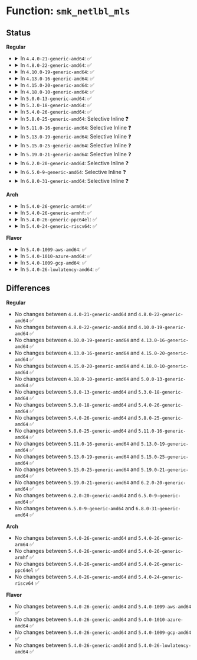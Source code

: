 # Function: <code>smk_netlbl_mls</code>

## Status
<b>Regular</b>
<ul>
<li>
<details>
<summary>In <code>4.4.0-21-generic-amd64</code>: ✅</summary>

```c
int smk_netlbl_mls(int level, char * catset, struct netlbl_lsm_secattr * sap, int len)
```

```json
{
  "name": "smk_netlbl_mls",
  "collision_type": "Unique Global",
  "inline_type": "No",
  "funcs": [
    {
      "addr": 18446744071582395104,
      "name": "smk_netlbl_mls",
      "external": true,
      "loc": "security/smack/smack_access.c:494",
      "file": "security/smack/smack_access.c",
      "inline": "seen, unknown",
      "caller_inline": [],
      "caller_func": [
        "security/smack/smack_access.c:smk_import_entry",
        "security/smack/smack_access.c:smk_import_entry",
        "security/smack/smackfs.c:smk_preset_netlabel"
      ]
    }
  ],
  "symbols": [
    {
      "addr": 18446744071582395104,
      "name": "smk_netlbl_mls",
      "section": ".text",
      "bind": "STB_GLOBAL",
      "size": 201
    }
  ]
}
```
</details>
</li>
<li>
<details>
<summary>In <code>4.8.0-22-generic-amd64</code>: ✅</summary>

```c
int smk_netlbl_mls(int level, char * catset, struct netlbl_lsm_secattr * sap, int len)
```

```json
{
  "name": "smk_netlbl_mls",
  "collision_type": "Unique Global",
  "inline_type": "No",
  "funcs": [
    {
      "addr": 18446744071582616736,
      "name": "smk_netlbl_mls",
      "external": true,
      "loc": "security/smack/smack_access.c:494",
      "file": "security/smack/smack_access.c",
      "inline": "seen, unknown",
      "caller_inline": [],
      "caller_func": [
        "security/smack/smack_access.c:smk_import_entry",
        "security/smack/smack_access.c:smk_import_entry",
        "security/smack/smackfs.c:smk_preset_netlabel"
      ]
    }
  ],
  "symbols": [
    {
      "addr": 18446744071582616736,
      "name": "smk_netlbl_mls",
      "section": ".text",
      "bind": "STB_GLOBAL",
      "size": 202
    }
  ]
}
```
</details>
</li>
<li>
<details>
<summary>In <code>4.10.0-19-generic-amd64</code>: ✅</summary>

```c
int smk_netlbl_mls(int level, char * catset, struct netlbl_lsm_secattr * sap, int len)
```

```json
{
  "name": "smk_netlbl_mls",
  "collision_type": "Unique Global",
  "inline_type": "No",
  "funcs": [
    {
      "addr": 18446744071582709888,
      "name": "smk_netlbl_mls",
      "external": true,
      "loc": "security/smack/smack_access.c:489",
      "file": "security/smack/smack_access.c",
      "inline": "seen, unknown",
      "caller_inline": [],
      "caller_func": [
        "security/smack/smack_access.c:smk_import_entry",
        "security/smack/smack_access.c:smk_import_entry",
        "security/smack/smackfs.c:smk_preset_netlabel"
      ]
    }
  ],
  "symbols": [
    {
      "addr": 18446744071582709888,
      "name": "smk_netlbl_mls",
      "section": ".text",
      "bind": "STB_GLOBAL",
      "size": 202
    }
  ]
}
```
</details>
</li>
<li>
<details>
<summary>In <code>4.13.0-16-generic-amd64</code>: ✅</summary>

```c
int smk_netlbl_mls(int level, char * catset, struct netlbl_lsm_secattr * sap, int len)
```

```json
{
  "name": "smk_netlbl_mls",
  "collision_type": "Unique Global",
  "inline_type": "No",
  "funcs": [
    {
      "addr": 18446744071582803008,
      "name": "smk_netlbl_mls",
      "external": true,
      "loc": "security/smack/smack_access.c:489",
      "file": "security/smack/smack_access.c",
      "inline": "seen, unknown",
      "caller_inline": [],
      "caller_func": [
        "security/smack/smack_access.c:smk_import_entry",
        "security/smack/smack_access.c:smk_import_entry",
        "security/smack/smackfs.c:smk_preset_netlabel"
      ]
    }
  ],
  "symbols": [
    {
      "addr": 18446744071582803008,
      "name": "smk_netlbl_mls",
      "section": ".text",
      "bind": "STB_GLOBAL",
      "size": 191
    }
  ]
}
```
</details>
</li>
<li>
<details>
<summary>In <code>4.15.0-20-generic-amd64</code>: ✅</summary>

```c
int smk_netlbl_mls(int level, char * catset, struct netlbl_lsm_secattr * sap, int len)
```

```json
{
  "name": "smk_netlbl_mls",
  "collision_type": "Unique Global",
  "inline_type": "No",
  "funcs": [
    {
      "addr": 18446744071582959408,
      "name": "smk_netlbl_mls",
      "external": true,
      "loc": "security/smack/smack_access.c:489",
      "file": "security/smack/smack_access.c",
      "inline": "seen, unknown",
      "caller_inline": [],
      "caller_func": [
        "security/smack/smack_access.c:smk_import_entry",
        "security/smack/smack_access.c:smk_import_entry",
        "security/smack/smackfs.c:smk_preset_netlabel"
      ]
    }
  ],
  "symbols": [
    {
      "addr": 18446744071582959408,
      "name": "smk_netlbl_mls",
      "section": ".text",
      "bind": "STB_GLOBAL",
      "size": 191
    }
  ]
}
```
</details>
</li>
<li>
<details>
<summary>In <code>4.18.0-10-generic-amd64</code>: ✅</summary>

```c
int smk_netlbl_mls(int level, char * catset, struct netlbl_lsm_secattr * sap, int len)
```

```json
{
  "name": "smk_netlbl_mls",
  "collision_type": "Unique Global",
  "inline_type": "No",
  "funcs": [
    {
      "addr": 18446744071583159648,
      "name": "smk_netlbl_mls",
      "external": true,
      "loc": "security/smack/smack_access.c:489",
      "file": "security/smack/smack_access.c",
      "inline": "seen, unknown",
      "caller_inline": [],
      "caller_func": [
        "security/smack/smack_access.c:smk_import_entry",
        "security/smack/smack_access.c:smk_import_entry",
        "security/smack/smackfs.c:smk_preset_netlabel"
      ]
    }
  ],
  "symbols": [
    {
      "addr": 18446744071583159648,
      "name": "smk_netlbl_mls",
      "section": ".text",
      "bind": "STB_GLOBAL",
      "size": 184
    }
  ]
}
```
</details>
</li>
<li>
<details>
<summary>In <code>5.0.0-13-generic-amd64</code>: ✅</summary>

```c
int smk_netlbl_mls(int level, char * catset, struct netlbl_lsm_secattr * sap, int len)
```

```json
{
  "name": "smk_netlbl_mls",
  "collision_type": "Unique Global",
  "inline_type": "No",
  "funcs": [
    {
      "addr": 18446744071583275856,
      "name": "smk_netlbl_mls",
      "external": true,
      "loc": "security/smack/smack_access.c:489",
      "file": "security/smack/smack_access.c",
      "inline": "seen, unknown",
      "caller_inline": [],
      "caller_func": [
        "security/smack/smack_access.c:smk_import_entry",
        "security/smack/smack_access.c:smk_import_entry",
        "security/smack/smackfs.c:smk_preset_netlabel"
      ]
    }
  ],
  "symbols": [
    {
      "addr": 18446744071583275856,
      "name": "smk_netlbl_mls",
      "section": ".text",
      "bind": "STB_GLOBAL",
      "size": 184
    }
  ]
}
```
</details>
</li>
<li>
<details>
<summary>In <code>5.3.0-18-generic-amd64</code>: ✅</summary>

```c
int smk_netlbl_mls(int level, char * catset, struct netlbl_lsm_secattr * sap, int len)
```

```json
{
  "name": "smk_netlbl_mls",
  "collision_type": "Unique Global",
  "inline_type": "No",
  "funcs": [
    {
      "addr": 18446744071583463168,
      "name": "smk_netlbl_mls",
      "external": true,
      "loc": "security/smack/smack_access.c:485",
      "file": "security/smack/smack_access.c",
      "inline": "seen, unknown",
      "caller_inline": [],
      "caller_func": [
        "security/smack/smack_access.c:smk_import_entry",
        "security/smack/smack_access.c:smk_import_entry",
        "security/smack/smackfs.c:smk_preset_netlabel"
      ]
    }
  ],
  "symbols": [
    {
      "addr": 18446744071583463168,
      "name": "smk_netlbl_mls",
      "section": ".text",
      "bind": "STB_GLOBAL",
      "size": 189
    }
  ]
}
```
</details>
</li>
<li>
<details>
<summary>In <code>5.4.0-26-generic-amd64</code>: ✅</summary>

```c
int smk_netlbl_mls(int level, char * catset, struct netlbl_lsm_secattr * sap, int len)
```

```json
{
  "name": "smk_netlbl_mls",
  "collision_type": "Unique Global",
  "inline_type": "No",
  "funcs": [
    {
      "addr": 18446744071583569120,
      "name": "smk_netlbl_mls",
      "external": true,
      "loc": "security/smack/smack_access.c:485",
      "file": "security/smack/smack_access.c",
      "inline": "seen, unknown",
      "caller_inline": [],
      "caller_func": [
        "security/smack/smack_access.c:smk_import_entry",
        "security/smack/smack_access.c:smk_import_entry",
        "security/smack/smackfs.c:smk_preset_netlabel"
      ]
    }
  ],
  "symbols": [
    {
      "addr": 18446744071583569120,
      "name": "smk_netlbl_mls",
      "section": ".text",
      "bind": "STB_GLOBAL",
      "size": 189
    }
  ]
}
```
</details>
</li>
<li>
<details>
<summary>In <code>5.8.0-25-generic-amd64</code>: Selective Inline ❓</summary>

```c
int smk_netlbl_mls(int level, char * catset, struct netlbl_lsm_secattr * sap, int len)
```

```json
{
  "name": "smk_netlbl_mls",
  "collision_type": "Unique Global",
  "inline_type": "Selective",
  "funcs": [
    {
      "addr": 18446744071583921632,
      "name": "smk_netlbl_mls",
      "external": true,
      "loc": "security/smack/smack_access.c:485",
      "file": "security/smack/smack_access.c",
      "inline": "not declared, inlined",
      "caller_inline": [
        "security/smack/smack_access.c:smk_import_entry"
      ],
      "caller_func": [
        "security/smack/smack_access.c:smk_import_entry",
        "security/smack/smackfs.c:smk_preset_netlabel"
      ]
    }
  ],
  "symbols": [
    {
      "addr": 18446744071583921232,
      "name": "smk_netlbl_mls",
      "section": ".text",
      "bind": "STB_GLOBAL",
      "size": 188
    }
  ]
}
```
</details>
</li>
<li>
<details>
<summary>In <code>5.11.0-16-generic-amd64</code>: Selective Inline ❓</summary>

```c
int smk_netlbl_mls(int level, char * catset, struct netlbl_lsm_secattr * sap, int len)
```

```json
{
  "name": "smk_netlbl_mls",
  "collision_type": "Unique Global",
  "inline_type": "Selective",
  "funcs": [
    {
      "addr": 18446744071584041582,
      "name": "smk_netlbl_mls",
      "external": true,
      "loc": "security/smack/smack_access.c:485",
      "file": "security/smack/smack_access.c",
      "inline": "not declared, inlined",
      "caller_inline": [
        "security/smack/smack_access.c:smack_populate_secattr"
      ],
      "caller_func": [
        "security/smack/smack_access.c:smack_populate_secattr"
      ]
    }
  ],
  "symbols": [
    {
      "addr": 18446744071584041216,
      "name": "smk_netlbl_mls",
      "section": ".text",
      "bind": "STB_GLOBAL",
      "size": 188
    }
  ]
}
```
</details>
</li>
<li>
<details>
<summary>In <code>5.13.0-19-generic-amd64</code>: Selective Inline ❓</summary>

```c
int smk_netlbl_mls(int level, char * catset, struct netlbl_lsm_secattr * sap, int len)
```

```json
{
  "name": "smk_netlbl_mls",
  "collision_type": "Unique Global",
  "inline_type": "Selective",
  "funcs": [
    {
      "addr": 18446744071584070112,
      "name": "smk_netlbl_mls",
      "external": true,
      "loc": "security/smack/smack_access.c:485",
      "file": "security/smack/smack_access.c",
      "inline": "not declared, inlined",
      "caller_inline": [
        "security/smack/smack_access.c:smack_populate_secattr"
      ],
      "caller_func": [
        "security/smack/smack_access.c:smack_populate_secattr"
      ]
    }
  ],
  "symbols": [
    {
      "addr": 18446744071584069744,
      "name": "smk_netlbl_mls",
      "section": ".text",
      "bind": "STB_GLOBAL",
      "size": 188
    }
  ]
}
```
</details>
</li>
<li>
<details>
<summary>In <code>5.15.0-25-generic-amd64</code>: Selective Inline ❓</summary>

```c
int smk_netlbl_mls(int level, char * catset, struct netlbl_lsm_secattr * sap, int len)
```

```json
{
  "name": "smk_netlbl_mls",
  "collision_type": "Unique Global",
  "inline_type": "Selective",
  "funcs": [
    {
      "addr": 18446744071584441936,
      "name": "smk_netlbl_mls",
      "external": true,
      "loc": "security/smack/smack_access.c:487",
      "file": "security/smack/smack_access.c",
      "inline": "not declared, inlined",
      "caller_inline": [
        "security/smack/smack_access.c:smack_populate_secattr"
      ],
      "caller_func": [
        "security/smack/smack_access.c:smack_populate_secattr"
      ]
    }
  ],
  "symbols": [
    {
      "addr": 18446744071584441568,
      "name": "smk_netlbl_mls",
      "section": ".text",
      "bind": "STB_GLOBAL",
      "size": 188
    }
  ]
}
```
</details>
</li>
<li>
<details>
<summary>In <code>5.19.0-21-generic-amd64</code>: Selective Inline ❓</summary>

```c
int smk_netlbl_mls(int level, char * catset, struct netlbl_lsm_secattr * sap, int len)
```

```json
{
  "name": "smk_netlbl_mls",
  "collision_type": "Unique Global",
  "inline_type": "Selective",
  "funcs": [
    {
      "addr": 18446744071585073708,
      "name": "smk_netlbl_mls",
      "external": true,
      "loc": "security/smack/smack_access.c:487",
      "file": "security/smack/smack_access.c",
      "inline": "not declared, inlined",
      "caller_inline": [
        "security/smack/smack_access.c:smack_populate_secattr"
      ],
      "caller_func": [
        "security/smack/smack_access.c:smack_populate_secattr"
      ]
    }
  ],
  "symbols": [
    {
      "addr": 18446744071585073328,
      "name": "smk_netlbl_mls",
      "section": ".text",
      "bind": "STB_GLOBAL",
      "size": 200
    }
  ]
}
```
</details>
</li>
<li>
<details>
<summary>In <code>6.2.0-20-generic-amd64</code>: Selective Inline ❓</summary>

```c
int smk_netlbl_mls(int level, char * catset, struct netlbl_lsm_secattr * sap, int len)
```

```json
{
  "name": "smk_netlbl_mls",
  "collision_type": "Unique Global",
  "inline_type": "Selective",
  "funcs": [
    {
      "addr": 18446744071585795676,
      "name": "smk_netlbl_mls",
      "external": true,
      "loc": "security/smack/smack_access.c:484",
      "file": "security/smack/smack_access.c",
      "inline": "not declared, inlined",
      "caller_inline": [
        "security/smack/smack_access.c:smack_populate_secattr"
      ],
      "caller_func": [
        "security/smack/smack_access.c:smack_populate_secattr"
      ]
    }
  ],
  "symbols": [
    {
      "addr": 18446744071585795280,
      "name": "smk_netlbl_mls",
      "section": ".text",
      "bind": "STB_GLOBAL",
      "size": 200
    }
  ]
}
```
</details>
</li>
<li>
<details>
<summary>In <code>6.5.0-9-generic-amd64</code>: Selective Inline ❓</summary>

```c
int smk_netlbl_mls(int level, char * catset, struct netlbl_lsm_secattr * sap, int len)
```

```json
{
  "name": "smk_netlbl_mls",
  "collision_type": "Unique Global",
  "inline_type": "Selective",
  "funcs": [
    {
      "addr": 18446744071586027420,
      "name": "smk_netlbl_mls",
      "external": true,
      "loc": "security/smack/smack_access.c:484",
      "file": "security/smack/smack_access.c",
      "inline": "not declared, inlined",
      "caller_inline": [
        "security/smack/smack_access.c:smack_populate_secattr"
      ],
      "caller_func": [
        "security/smack/smack_access.c:smack_populate_secattr"
      ]
    }
  ],
  "symbols": [
    {
      "addr": 18446744071586027024,
      "name": "smk_netlbl_mls",
      "section": ".text",
      "bind": "STB_GLOBAL",
      "size": 203
    }
  ]
}
```
</details>
</li>
<li>
<details>
<summary>In <code>6.8.0-31-generic-amd64</code>: Selective Inline ❓</summary>

```c
int smk_netlbl_mls(int level, char * catset, struct netlbl_lsm_secattr * sap, int len)
```

```json
{
  "name": "smk_netlbl_mls",
  "collision_type": "Unique Global",
  "inline_type": "Selective",
  "funcs": [
    {
      "addr": 18446744071586275863,
      "name": "smk_netlbl_mls",
      "external": true,
      "loc": "security/smack/smack_access.c:484",
      "file": "security/smack/smack_access.c",
      "inline": "not declared, inlined",
      "caller_inline": [
        "security/smack/smack_access.c:smack_populate_secattr"
      ],
      "caller_func": [
        "security/smack/smack_access.c:smack_populate_secattr"
      ]
    }
  ],
  "symbols": [
    {
      "addr": 18446744071586275440,
      "name": "smk_netlbl_mls",
      "section": ".text",
      "bind": "STB_GLOBAL",
      "size": 203
    }
  ]
}
```
</details>
</li>
</ul>
<b>Arch</b>
<ul>
<li>
<details>
<summary>In <code>5.4.0-26-generic-arm64</code>: ✅</summary>

```c
int smk_netlbl_mls(int level, char * catset, struct netlbl_lsm_secattr * sap, int len)
```

```json
{
  "name": "smk_netlbl_mls",
  "collision_type": "Unique Global",
  "inline_type": "No",
  "funcs": [
    {
      "addr": 18446603336495345216,
      "name": "smk_netlbl_mls",
      "external": true,
      "loc": "security/smack/smack_access.c:485",
      "file": "security/smack/smack_access.c",
      "inline": "seen, unknown",
      "caller_inline": [],
      "caller_func": [
        "security/smack/smack_access.c:smk_import_entry",
        "security/smack/smack_access.c:smk_import_entry",
        "security/smack/smackfs.c:smk_preset_netlabel"
      ]
    }
  ],
  "symbols": [
    {
      "addr": 18446603336495345216,
      "name": "smk_netlbl_mls",
      "section": ".text",
      "bind": "STB_GLOBAL",
      "size": 260
    }
  ]
}
```
</details>
</li>
<li>
<details>
<summary>In <code>5.4.0-26-generic-armhf</code>: ✅</summary>

```c
int smk_netlbl_mls(int level, char * catset, struct netlbl_lsm_secattr * sap, int len)
```

```json
{
  "name": "smk_netlbl_mls",
  "collision_type": "Unique Global",
  "inline_type": "No",
  "funcs": [
    {
      "addr": 3228721168,
      "name": "smk_netlbl_mls",
      "external": true,
      "loc": "security/smack/smack_access.c:485",
      "file": "security/smack/smack_access.c",
      "inline": "seen, unknown",
      "caller_inline": [],
      "caller_func": [
        "security/smack/smack_access.c:smk_import_entry",
        "security/smack/smack_access.c:smk_import_entry",
        "security/smack/smackfs.c:smk_preset_netlabel"
      ]
    }
  ],
  "symbols": [
    {
      "addr": 3228721168,
      "name": "smk_netlbl_mls",
      "section": ".text",
      "bind": "STB_GLOBAL",
      "size": 220
    }
  ]
}
```
</details>
</li>
<li>
<details>
<summary>In <code>5.4.0-26-generic-ppc64el</code>: ✅</summary>

```c
int smk_netlbl_mls(int level, char * catset, struct netlbl_lsm_secattr * sap, int len)
```

```json
{
  "name": "smk_netlbl_mls",
  "collision_type": "Unique Global",
  "inline_type": "No",
  "funcs": [
    {
      "addr": 13835058055289352144,
      "name": "smk_netlbl_mls",
      "external": true,
      "loc": "security/smack/smack_access.c:485",
      "file": "security/smack/smack_access.c",
      "inline": "seen, unknown",
      "caller_inline": [],
      "caller_func": [
        "security/smack/smack_access.c:smk_import_entry",
        "security/smack/smack_access.c:smk_import_entry",
        "security/smack/smackfs.c:smk_preset_netlabel"
      ]
    }
  ],
  "symbols": [
    {
      "addr": 13835058055289352144,
      "name": "smk_netlbl_mls",
      "section": ".text",
      "bind": "STB_GLOBAL",
      "size": 380
    }
  ]
}
```
</details>
</li>
<li>
<details>
<summary>In <code>5.4.0-24-generic-riscv64</code>: ✅</summary>

```c
int smk_netlbl_mls(int level, char * catset, struct netlbl_lsm_secattr * sap, int len)
```

```json
{
  "name": "smk_netlbl_mls",
  "collision_type": "Unique Global",
  "inline_type": "No",
  "funcs": [
    {
      "addr": 18446743936274555824,
      "name": "smk_netlbl_mls",
      "external": true,
      "loc": "security/smack/smack_access.c:485",
      "file": "security/smack/smack_access.c",
      "inline": "seen, unknown",
      "caller_inline": [],
      "caller_func": [
        "security/smack/smack_access.c:smk_import_entry",
        "security/smack/smack_access.c:smk_import_entry",
        "security/smack/smackfs.c:smk_preset_netlabel"
      ]
    }
  ],
  "symbols": [
    {
      "addr": 18446743936274555824,
      "name": "smk_netlbl_mls",
      "section": ".text",
      "bind": "STB_GLOBAL",
      "size": 200
    }
  ]
}
```
</details>
</li>
</ul>
<b>Flavor</b>
<ul>
<li>
<details>
<summary>In <code>5.4.0-1009-aws-amd64</code>: ✅</summary>

```c
int smk_netlbl_mls(int level, char * catset, struct netlbl_lsm_secattr * sap, int len)
```

```json
{
  "name": "smk_netlbl_mls",
  "collision_type": "Unique Global",
  "inline_type": "No",
  "funcs": [
    {
      "addr": 18446744071583537856,
      "name": "smk_netlbl_mls",
      "external": true,
      "loc": "security/smack/smack_access.c:485",
      "file": "security/smack/smack_access.c",
      "inline": "seen, unknown",
      "caller_inline": [],
      "caller_func": [
        "security/smack/smack_access.c:smk_import_entry",
        "security/smack/smack_access.c:smk_import_entry",
        "security/smack/smackfs.c:smk_preset_netlabel"
      ]
    }
  ],
  "symbols": [
    {
      "addr": 18446744071583537856,
      "name": "smk_netlbl_mls",
      "section": ".text",
      "bind": "STB_GLOBAL",
      "size": 189
    }
  ]
}
```
</details>
</li>
<li>
<details>
<summary>In <code>5.4.0-1010-azure-amd64</code>: ✅</summary>

```c
int smk_netlbl_mls(int level, char * catset, struct netlbl_lsm_secattr * sap, int len)
```

```json
{
  "name": "smk_netlbl_mls",
  "collision_type": "Unique Global",
  "inline_type": "No",
  "funcs": [
    {
      "addr": 18446744071583474912,
      "name": "smk_netlbl_mls",
      "external": true,
      "loc": "security/smack/smack_access.c:485",
      "file": "security/smack/smack_access.c",
      "inline": "seen, unknown",
      "caller_inline": [],
      "caller_func": [
        "security/smack/smack_access.c:smk_import_entry",
        "security/smack/smack_access.c:smk_import_entry",
        "security/smack/smackfs.c:smk_preset_netlabel"
      ]
    }
  ],
  "symbols": [
    {
      "addr": 18446744071583474912,
      "name": "smk_netlbl_mls",
      "section": ".text",
      "bind": "STB_GLOBAL",
      "size": 189
    }
  ]
}
```
</details>
</li>
<li>
<details>
<summary>In <code>5.4.0-1009-gcp-amd64</code>: ✅</summary>

```c
int smk_netlbl_mls(int level, char * catset, struct netlbl_lsm_secattr * sap, int len)
```

```json
{
  "name": "smk_netlbl_mls",
  "collision_type": "Unique Global",
  "inline_type": "No",
  "funcs": [
    {
      "addr": 18446744071583521632,
      "name": "smk_netlbl_mls",
      "external": true,
      "loc": "security/smack/smack_access.c:485",
      "file": "security/smack/smack_access.c",
      "inline": "seen, unknown",
      "caller_inline": [],
      "caller_func": [
        "security/smack/smack_access.c:smk_import_entry",
        "security/smack/smack_access.c:smk_import_entry",
        "security/smack/smackfs.c:smk_preset_netlabel"
      ]
    }
  ],
  "symbols": [
    {
      "addr": 18446744071583521632,
      "name": "smk_netlbl_mls",
      "section": ".text",
      "bind": "STB_GLOBAL",
      "size": 189
    }
  ]
}
```
</details>
</li>
<li>
<details>
<summary>In <code>5.4.0-26-lowlatency-amd64</code>: ✅</summary>

```c
int smk_netlbl_mls(int level, char * catset, struct netlbl_lsm_secattr * sap, int len)
```

```json
{
  "name": "smk_netlbl_mls",
  "collision_type": "Unique Global",
  "inline_type": "No",
  "funcs": [
    {
      "addr": 18446744071583618480,
      "name": "smk_netlbl_mls",
      "external": true,
      "loc": "security/smack/smack_access.c:485",
      "file": "security/smack/smack_access.c",
      "inline": "seen, unknown",
      "caller_inline": [],
      "caller_func": [
        "security/smack/smack_access.c:smk_import_entry",
        "security/smack/smack_access.c:smk_import_entry",
        "security/smack/smackfs.c:smk_preset_netlabel"
      ]
    }
  ],
  "symbols": [
    {
      "addr": 18446744071583618480,
      "name": "smk_netlbl_mls",
      "section": ".text",
      "bind": "STB_GLOBAL",
      "size": 189
    }
  ]
}
```
</details>
</li>
</ul>

## Differences
<b>Regular</b>
<ul>
<li>
No changes between <code>4.4.0-21-generic-amd64</code> and <code>4.8.0-22-generic-amd64</code> ✅
</li>
<li>
No changes between <code>4.8.0-22-generic-amd64</code> and <code>4.10.0-19-generic-amd64</code> ✅
</li>
<li>
No changes between <code>4.10.0-19-generic-amd64</code> and <code>4.13.0-16-generic-amd64</code> ✅
</li>
<li>
No changes between <code>4.13.0-16-generic-amd64</code> and <code>4.15.0-20-generic-amd64</code> ✅
</li>
<li>
No changes between <code>4.15.0-20-generic-amd64</code> and <code>4.18.0-10-generic-amd64</code> ✅
</li>
<li>
No changes between <code>4.18.0-10-generic-amd64</code> and <code>5.0.0-13-generic-amd64</code> ✅
</li>
<li>
No changes between <code>5.0.0-13-generic-amd64</code> and <code>5.3.0-18-generic-amd64</code> ✅
</li>
<li>
No changes between <code>5.3.0-18-generic-amd64</code> and <code>5.4.0-26-generic-amd64</code> ✅
</li>
<li>
No changes between <code>5.4.0-26-generic-amd64</code> and <code>5.8.0-25-generic-amd64</code> ✅
</li>
<li>
No changes between <code>5.8.0-25-generic-amd64</code> and <code>5.11.0-16-generic-amd64</code> ✅
</li>
<li>
No changes between <code>5.11.0-16-generic-amd64</code> and <code>5.13.0-19-generic-amd64</code> ✅
</li>
<li>
No changes between <code>5.13.0-19-generic-amd64</code> and <code>5.15.0-25-generic-amd64</code> ✅
</li>
<li>
No changes between <code>5.15.0-25-generic-amd64</code> and <code>5.19.0-21-generic-amd64</code> ✅
</li>
<li>
No changes between <code>5.19.0-21-generic-amd64</code> and <code>6.2.0-20-generic-amd64</code> ✅
</li>
<li>
No changes between <code>6.2.0-20-generic-amd64</code> and <code>6.5.0-9-generic-amd64</code> ✅
</li>
<li>
No changes between <code>6.5.0-9-generic-amd64</code> and <code>6.8.0-31-generic-amd64</code> ✅
</li>
</ul>
<b>Arch</b>
<ul>
<li>
No changes between <code>5.4.0-26-generic-amd64</code> and <code>5.4.0-26-generic-arm64</code> ✅
</li>
<li>
No changes between <code>5.4.0-26-generic-amd64</code> and <code>5.4.0-26-generic-armhf</code> ✅
</li>
<li>
No changes between <code>5.4.0-26-generic-amd64</code> and <code>5.4.0-26-generic-ppc64el</code> ✅
</li>
<li>
No changes between <code>5.4.0-26-generic-amd64</code> and <code>5.4.0-24-generic-riscv64</code> ✅
</li>
</ul>
<b>Flavor</b>
<ul>
<li>
No changes between <code>5.4.0-26-generic-amd64</code> and <code>5.4.0-1009-aws-amd64</code> ✅
</li>
<li>
No changes between <code>5.4.0-26-generic-amd64</code> and <code>5.4.0-1010-azure-amd64</code> ✅
</li>
<li>
No changes between <code>5.4.0-26-generic-amd64</code> and <code>5.4.0-1009-gcp-amd64</code> ✅
</li>
<li>
No changes between <code>5.4.0-26-generic-amd64</code> and <code>5.4.0-26-lowlatency-amd64</code> ✅
</li>
</ul>
